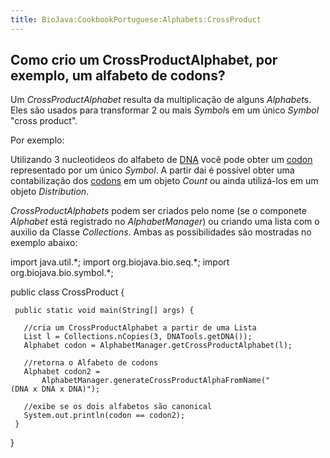 ```yaml
---
title: BioJava:CookbookPortuguese:Alphabets:CrossProduct
---
```


Como crio um CrossProductAlphabet, por exemplo, um alfabeto de codons?
----------------------------------------------------------------------

Um *CrossProductAlphabet* resulta da multiplicação de alguns
*Alphabet*s. Eles são usados para transformar 2 ou mais *Symbol*s em um
único *Symbol* "cross product".

Por exemplo:

Utilizando 3 nucleotideos do alfabeto de [DNA](wp:DNA "wikilink") você
pode obter um [codon](wp:codon "wikilink") representado por um único
*Symbol*. A partir dai é possível obter uma contabilização dos
[codons](wp:codon "wikilink") em um objeto *Count* ou ainda utilizá-los
em um objeto *Distribution*.

*CrossProductAlphabets* podem ser criados pelo nome (se o componete
*Alphabet* está registrado no *AlphabetManager*) ou criando uma lista
com o auxilio da Classe *Collections*. Ambas as possibilidades são
mostradas no exemplo abaixo:

<java> import java.util.\*; import org.biojava.bio.seq.\*; import
org.biojava.bio.symbol.\*;

public class CrossProduct {

` public static void main(String[] args) {`

`   //cria um CrossProductAlphabet a partir de uma Lista`  
`   List l = Collections.nCopies(3, DNATools.getDNA());`  
`   Alphabet codon = AlphabetManager.getCrossProductAlphabet(l);`

`   //retorna o Alfabeto de codons`  
`   Alphabet codon2 =`  
`       AlphabetManager.generateCrossProductAlphaFromName("(DNA x DNA x DNA)");`

`   //exibe se os dois alfabetos são canonical`  
`   System.out.println(codon == codon2);`  
` }`

} </java>
